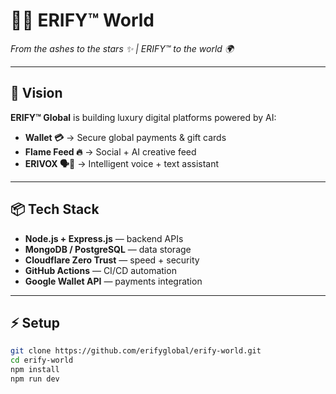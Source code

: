 # 💎🔥 ERIFY™ World  
_From the ashes to the stars ✨ | ERIFY™ to the world 🌍_

---

## 🚀 Vision  
**ERIFY™ Global** is building luxury digital platforms powered by AI:  
- **Wallet 💳** → Secure global payments & gift cards  
- **Flame Feed 🔥** → Social + AI creative feed  
- **ERIVOX 🗣💠** → Intelligent voice + text assistant  

---

## 📦 Tech Stack  
- **Node.js + Express.js** — backend APIs  
- **MongoDB / PostgreSQL** — data storage  
- **Cloudflare Zero Trust** — speed + security  
- **GitHub Actions** — CI/CD automation  
- **Google Wallet API** — payments integration  

---

## ⚡ Setup  
```bash
git clone https://github.com/erifyglobal/erify-world.git
cd erify-world
npm install
npm run dev